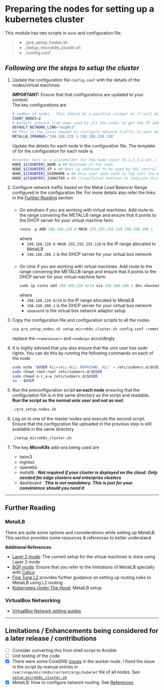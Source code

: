 # Preparing the nodes for setting up a kubernetes cluster
This module has two scripts in `bash` and configuration file.
>* ./pre_setup_nodes.sh
>* ./setup_microk8s_cluster.sh
>* ./config.conf


## ***Following are the steps to setup the cluster*** 
1. Update the configuration file `config.conf` with the details of the nodes/virtual machines. 

   **IMPORTANT:** Ensure that that configurations are updated to your context   
   The key configurations are
    ```bash
    # number of nodes.  This should be a positive integer as it will be used in a for loop 
    COUNT_NODES=2
    # Default network link name used by all the nodes to get the IP address required by the K8s cluster
    DEFAULT_NETWORK_LINK="enp0s3"
    ## This is the value needed to configure network traffic to your metallb loadbalancer
    METALLB_IPRANGE="198.168.220.1-198.168.220.126"
    ```
    Update the details for each node in the configuration file. The template of for the configuration for each node is 
    ```bash
    #Counter here is a placeholder for the node count (0,1,2,3,4 etc.)
    NODE_${COUNTER}_NAME = ## Hostname of the node 
    NODE_${COUNTER}_IP = ## Host ip addresed to be used by k8s control plane to communicate
    NODE_${COUNTER}_USERNAME = ## Unix user name used to log into the machine over ssh
    NODE_${COUNTER}_ISMASTER = ## (true/false) boolean to indicate this node is a master node. IMPORTANT to pay attention this is is specified in lower case. If more than one node is marked as master then the k8s will be setup as high availability
    ```
1. Configure network traffic based on the Metal Load Balancer Range configured in the configuration file. For more details also refer the links in the [Further Reading](#further-reading) section

    ### <a id="windows"></a>
    * On windows if you are working with virtual machines. Add route to the range convering the METALLB range and ensure that it points to the DHCP server for your virtual machine farm. 
        ```powershell
        route -p ADD 198.168.220.0 MASK 255.255.255.128 198.168.200.1
        ```
        where 
        - `198.168.220.0 MASK 255.255.255.128` is the IP range allocated to MetalLB
        - `198.168.200.1` is the DHCP server for your virtual box network 

    ### <a id="unix"></a>
    * On Unix if you are working with virtual machines. Add route to the range convering the METALLB range and ensure that it points to the DHCP server for your virtual machine farm. 
        ```powershell
        sudo ip route add 198.168.220.0/24 via 198.168.200.1 dev vboxnet0
        ```
        where
        - `198.168.220.0/24` is the IP range allocated to MetalLB
        - `198.168.200.1` is the DHCP server for your virtual box network
        - `vboxnet0` is the virtual box network adaptor setup 


1. Copy the configuration file and configuration scripts to all the nodes
    ```bash
    scp pre_setup_nodes.sh setup_microk8s_cluster.sh config.conf <remoteuser>@<nodeip>:.
    ```
    replace the `<remoteuser>` and `<nodeip>` accordingly


1. It is highly advised that you also ensure that the unix user has sudo rights. You can do this by running the following commands on each of the node
    ```bash
    sudo echo "$USER ALL=(ALL:ALL) NOPASSWD: ALL" > /etc/sudoers.d/$USER
    sudo chown root:root /etc/sudoers.d/$USER
    sudo chmod o-r,a-w /etc/sudoers.d/$USER
    su - $USER
    ```
1. Run the preconfiguration script **on each node** ensuring that the configuration file is in the same directory as the script and readable. **Run the script as the normal unix user and not as ***root***.**
    ```bash
    ./pre_setup_nodes.sh
    ```
1. Log on to one of the master nodes and execute the second script. Ensure that the configuration file uploaded in the previous step is still available in the same directory
    ```bash
    ./setup_microk8s_cluster.sh
    ```

1. The key ***MicroK8s*** add-ons being used are 
    * helm3
    * ingress
    * openebs 
    * metallb   : ***Not required if your cluster is deployed on the cloud. Only needed for edge clusters and enterprise clusters***
    * dashboard : ***This is not mandatory. This is just for your convinience should you need it***
---
## **Further Reading**
### MetalLB
There are quite some options and considerations while setting up MetalLB. This section provides some resources & references to better understand.

**Additional References**
- [Layer 2 mode](https://metallb.universe.tf/concepts/layer2/): The current setup for the virtual machines is done using Layer 2 mode
- [BGP mode](https://metallb.universe.tf/concepts/bgp/): Ensure that you refer to the limitations of MetalLB specially with [Calico](https://metallb.universe.tf/configuration/calico/)
- [Fine Tune L2](https://blog.emptyq.net/a?ID=00004-8833cb83-c0cd-48db-a2d4-1367c7637876) provides further guidance on setting up routing rules to MetalLB using L2 routing
- [Kubernetes Under The Hood](https://mvallim.github.io/kubernetes-under-the-hood/documentation/kube-metallb.html): MetalLB setup

### VirtualBox Networking
- [VirtualBox Network setting guides](https://www.nakivo.com/blog/virtualbox-network-setting-guide/)

---

## **Limitations / Enhancements being considered for a later release / contributions**
* [ ] Consider converting this from shell script to Ansible 
* [ ] Unit testing of the code
* [x] There were some CoreDNS [issues](https://kubernetes.io/docs/tasks/administer-cluster/dns-debugging-resolution/#known-issues) in the worker node. I fixed the issue in the script by manual entries in `/var/snap/microk8s/current/args/kubelet` file of all nodes. See [`setup_microk8s_cluster.sh`](./setup_microk8s_cluster.sh#L67)
* [x] MetalLB: How to configure network routing. See [References](#metallb)